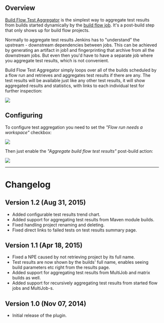 ## Overview

[Build Flow Test Aggregator](https://wiki.jenkins-ci.org/display/JENKINS/Build+Flow+Test+Aggregator+Plugin) is the simplest way to aggregate test results from builds started dynamically by the [build flow job](https://wiki.jenkins-ci.org/display/JENKINS/Build+Flow+Plugin). It's a post-build step that only shows up for build flow projects.

Normally to aggregate test results Jenkins has to "understand" the upstream - downstream dependencies between jobs. This can be achieved by generating an artifact in job1 and fingerprinting that archive from all the downstream jobs. But even then you'd have to have a separate job where you aggregate test results, which is not convenient.

Build Flow Test Aggregator simply loops over all of the builds scheduled by a flow run and retrieves and aggregates test results if there are any. The test results will be available just like any other test results, it will show aggregated results and statistics, with links to each individual test for further inspection:

<img src="http://cl.ly/image/2S1k221G1k0W/Image%202014-11-07%20at%201.37.40%20pm.png" />

## Configuring

To configure test aggregation you need to set the *"Flow run needs a workspace"* checkbox:

<img src="http://cl.ly/image/2E1p0Z1O2W1i/Image%202014-11-07%20at%201.33.17%20pm.png" />

Then just enable the *"Aggregate build flow test results"* post-build action:

<img src="http://f.cl.ly/items/0T2a09300o0f1G2q423w/Image%202015-08-30%20at%208.35.00%20pm.png" />

----

# Changelog

## Version 1.2 (Aug 31, 2015)

* Added configurable test results trend chart.
* Added support for aggregating test results from Maven module builds.
* Fixed handling project renaming and deleting.
* Fixed direct links to failed tests on test results summary page.

## Version 1.1 (Apr 18, 2015)

* Fixed a NPE caused by not retrieving project by its full name.
* Test results are now shown by the builds' full name, enables seeing build parameters etc right from the results page.
* Added support for aggregating test results from MultiJob and matrix builds as well.
* Added support for recursively aggregating test results from started flow jobs and MultiJob-s.

## Version 1.0 (Nov 07, 2014)

* Initial release of the plugin.
